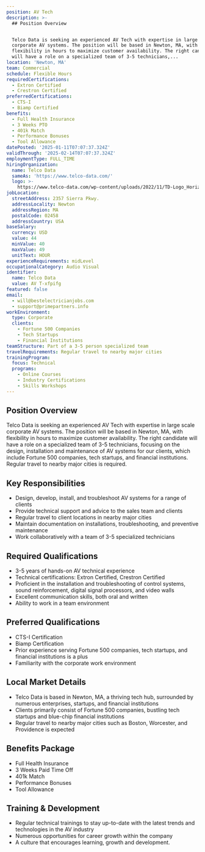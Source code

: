 ```yaml
---
position: AV Tech
description: >-
  ## Position Overview


  Telco Data is seeking an experienced AV Tech with expertise in large scale
  corporate AV systems. The position will be based in Newton, MA, with
  flexibility in hours to maximize customer availability. The right candidate
  will have a role on a specialized team of 3-5 technicians,...
location: 'Newton, MA'
team: Commercial
schedule: Flexible Hours
requiredCertifications:
  - Extron Certified
  - Crestron Certified
preferredCertifications:
  - CTS-I
  - Biamp Certified
benefits:
  - Full Health Insurance
  - 3 Weeks PTO
  - 401k Match
  - Performance Bonuses
  - Tool Allowance
datePosted: '2025-01-11T07:07:37.324Z'
validThrough: '2025-02-14T07:07:37.324Z'
employmentType: FULL_TIME
hiringOrganization:
  name: Telco Data
  sameAs: 'https://www.telco-data.com/'
  logo: >-
    https://www.telco-data.com/wp-content/uploads/2022/11/TD-Logo_Horizontal_Color.webp
jobLocation:
  streetAddress: 2357 Sierra Pkwy.
  addressLocality: Newton
  addressRegion: MA
  postalCode: 02458
  addressCountry: USA
baseSalary:
  currency: USD
  value: 44
  minValue: 40
  maxValue: 49
  unitText: HOUR
experienceRequirements: midLevel
occupationalCategory: Audio Visual
identifier:
  name: Telco Data
  value: AV T-xfpifg
featured: false
email:
  - will@bestelectricianjobs.com
  - support@primepartners.info
workEnvironment:
  type: Corporate
  clients:
    - Fortune 500 Companies
    - Tech Startups
    - Financial Institutions
teamStructure: Part of a 3-5 person specialized team
travelRequirements: Regular travel to nearby major cities
trainingProgram:
  focus: Technical
  programs:
    - Online Courses
    - Industry Certifications
    - Skills Workshops
---
```




## Position Overview

Telco Data is seeking an experienced AV Tech with expertise in large scale corporate AV systems. The position will be based in Newton, MA, with flexibility in hours to maximize customer availability. The right candidate will have a role on a specialized team of 3-5 technicians, focusing on the design, installation and maintenance of AV systems for our clients, which include Fortune 500 companies, tech startups, and financial institutions. Regular travel to nearby major cities is required. 

## Key Responsibilities
- Design, develop, install, and troubleshoot AV systems for a range of clients 
- Provide technical support and advice to the sales team and clients
- Regular travel to client locations in nearby major cities
- Maintain documentation on installations, troubleshooting, and preventive maintenance
- Work collaboratively with a team of 3-5 specialized technicians 

## Required Qualifications
- 3-5 years of hands-on AV technical experience 
- Technical certifications: Extron Certified, Crestron Certified
- Proficient in the installation and troubleshooting of control systems, sound reinforcement, digital signal processors, and video walls
- Excellent communication skills, both oral and written
- Ability to work in a team environment

## Preferred Qualifications
- CTS-I Certification
- Biamp Certification
- Prior experience serving Fortune 500 companies, tech startups, and financial institutions is a plus
- Familiarity with the corporate work environment

## Local Market Details
- Telco Data is based in Newton, MA, a thriving tech hub, surrounded by numerous enterprises, startups, and financial institutions
- Clients primarily consist of Fortune 500 companies, bustling tech startups and blue-chip financial institutions
- Regular travel to nearby major cities such as Boston, Worcester, and Providence is expected

## Benefits Package
- Full Health Insurance
- 3 Weeks Paid Time Off
- 401k Match
- Performance Bonuses
- Tool Allowance

## Training & Development
- Regular technical trainings to stay up-to-date with the latest trends and technologies in the AV industry
- Numerous opportunities for career growth within the company
- A culture that encourages learning, growth and development.
